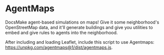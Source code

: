 # AgentMaps

DocsMake agent-based simulations on maps! Give it some neighborhood's OpenStreetMap data, and it'll generate buildings and give you utilities to embed and give rules to agents into the neighborhood.

After including and loading Leaflet, include this script to use Agentmaps: https://unpkg.com/agentmaps@1/dist/agentmaps.js.
